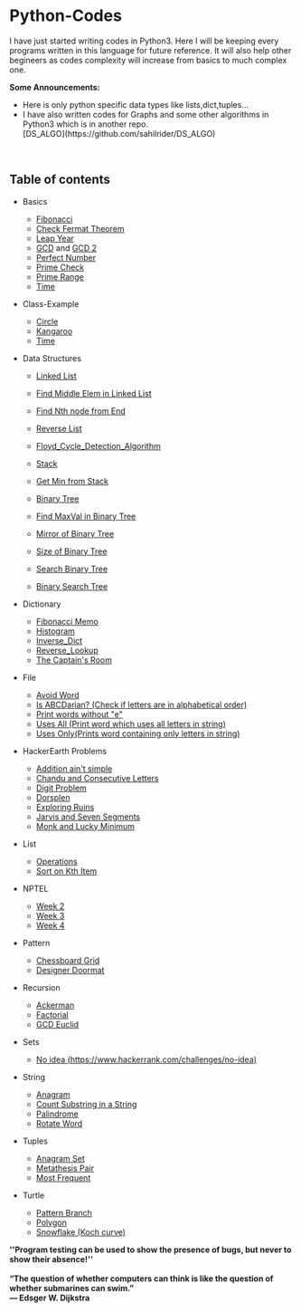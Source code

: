 # Python-Codes
I have just started writing codes in Python3.
Here I will be keeping every programs written in this language for future reference.
It will also help other begineers as codes complexity will increase from basics to much complex one.

<b>Some Announcements:</b>
<ul>
<li>Here is only python specific data types like lists,dict,tuples...</li>
<li>I have also written codes for Graphs and some other algorithms in Python3 which is in another repo.</li>
<t>[DS_ALGO](https://github.com/sahilrider/DS_ALGO)</t>
</ul>
<br>

## Table of contents
* Basics
  * [Fibonacci](https://github.com/sahilrider/Python-Codes/blob/master/Basics/Fibonacci.Py)
  * [Check Fermat Theorem](https://github.com/sahilrider/Python-Codes/blob/master/Basics/Check-Fermat-Theorem.Py)
  * [Leap Year](https://github.com/sahilrider/Python-Codes/blob/master/Basics/Leap_Year.Py)
  * [GCD](https://github.com/sahilrider/Python-Codes/blob/master/Basics/GCD.Py) and [GCD 2](https://github.com/sahilrider/Python-Codes/blob/master/Basics/GCD2.Py)
  * [Perfect Number](https://github.com/sahilrider/Python-Codes/blob/master/Basics/Perfect_Number.Py)
  * [Prime Check](https://github.com/sahilrider/Python-Codes/blob/master/Basics/Prime_Check.Py)
  * [Prime Range](https://github.com/sahilrider/Python-Codes/blob/master/Basics/Prime_Range.Py)
  * [Time](https://github.com/sahilrider/Python-Codes/blob/master/Basics/Time.Py)
* Class-Example
  * [Circle](https://github.com/sahilrider/Python-Codes/blob/master/Class-Example/Circle.Py)
  * [Kangaroo](https://github.com/sahilrider/Python-Codes/blob/master/Class-Example/Kangaroo.Py)
  * [Time](https://github.com/sahilrider/Python-Codes/blob/master/Class-Example/Time.Py)
* Data Structures
  * [Linked List](https://github.com/sahilrider/Python-Codes/blob/master/Data%20Structures/LinkedList.py)
  * [Find Middle Elem in Linked List](https://github.com/sahilrider/Python-Codes/blob/master/Data%20Structures/MiddleElemList.py)
  * [Find Nth node from End](https://github.com/sahilrider/Python-Codes/blob/master/Data%20Structures/NthNodeFromEnd.py)
  * [Reverse List](https://github.com/sahilrider/Python-Codes/blob/master/Data%20Structures/reverseList.py)
  * [Floyd_Cycle_Detection_Algorithm](https://github.com/sahilrider/Python-Codes/blob/master/Data%20Structures/Floyd_Cycle_Detection_Algorithm.py)
  
  * [Stack](https://github.com/sahilrider/Python-Codes/blob/master/Data%20Structures/Stack.py)
  * [Get Min from Stack](https://github.com/sahilrider/Python-Codes/blob/master/Data%20Structures/getMin_Stack.py)
  
  * [Binary Tree](https://github.com/sahilrider/Python-Codes/blob/master/Data%20Structures/BinaryTree.py)
  * [Find MaxVal in Binary Tree](https://github.com/sahilrider/Python-Codes/blob/master/Data%20Structures/FindMax_BT.py)
  * [Mirror of Binary Tree](https://github.com/sahilrider/Python-Codes/blob/master/Data%20Structures/MirrorOfBinaryTree.py)
  * [Size of Binary Tree](https://github.com/sahilrider/Python-Codes/blob/master/Data%20Structures/SizeOfBinaryTree.py)
  * [Search Binary Tree](https://github.com/sahilrider/Python-Codes/blob/master/Data%20Structures/search_BT.py)
  * [Binary Search Tree](https://github.com/sahilrider/Python-Codes/blob/master/Data%20Structures/BST.py)
  
  
  
* Dictionary
  * [Fibonacci Memo](https://github.com/sahilrider/Python-Codes/blob/master/Dictionary/Fibonacci_Memo.Py)
  * [Histogram](https://github.com/sahilrider/Python-Codes/blob/master/Dictionary/Histogram.Py)
  * [Inverse_Dict](https://github.com/sahilrider/Python-Codes/blob/master/Dictionary/Inverse_Dict.Py)
  * [Reverse_Lookup](https://github.com/sahilrider/Python-Codes/blob/master/Dictionary/Reverse_Lookup.Py)
  * [The Captain's Room](https://github.com/sahilrider/Python-Codes/blob/master/Dictionary/The%20Captain's%20Room.Py)
* File 
  * [Avoid Word](https://github.com/sahilrider/Python-Codes/blob/master/File/Avoid_Word.Py)
  * [Is ABCDarian? (Check if letters are in alphabetical order)](https://github.com/sahilrider/Python-Codes/blob/master/File/Is_abecedarian.Py)
  * [Print words without "e"](https://github.com/sahilrider/Python-Codes/blob/master/File/Print_words_without_e.Py)
  * [Uses All (Print word which uses all letters in string)](https://github.com/sahilrider/Python-Codes/blob/master/File/Uses_All.Py)
  * [Uses Only(Prints word containing only letters in string)](https://github.com/sahilrider/Python-Codes/blob/master/File/Uses_Only.Py)
* HackerEarth Problems
  * [Addition ain't simple](https://github.com/sahilrider/Python-Codes/blob/master/Hackerearth-Problems/Addition-ain't-simple.Py)
  * [Chandu and Consecutive Letters](https://github.com/sahilrider/Python-Codes/blob/master/Hackerearth-Problems/Chandu%20and%20Consecutive%20Letters.Py)
  * [Digit Problem](https://github.com/sahilrider/Python-Codes/blob/master/Hackerearth-Problems/Digit-Problem.Py)
  * [Dorsplen](https://github.com/sahilrider/Python-Codes/blob/master/Hackerearth-Problems/Dorsplen.Py)
  * [Exploring Ruins](https://github.com/sahilrider/Python-Codes/blob/master/Hackerearth-Problems/Exploring%20ruins)
  * [Jarvis and Seven Segments](https://github.com/sahilrider/Python-Codes/blob/master/Hackerearth-Problems/Jarvis-and-Seven-Segments.Py)
  * [Monk and Lucky Minimum](https://github.com/sahilrider/Python-Codes/blob/master/Hackerearth-Problems/Monk%20and%20Lucky%20Minimum.Py)
* List
   * [Operations](https://github.com/sahilrider/Python-Codes/blob/master/List/Operations.Py)
   *  [Sort on Kth Item](https://github.com/sahilrider/Python-Codes/blob/master/List/Sort%20On%20Kth%20Item.Py)
* NPTEL
   * [Week 2](https://github.com/sahilrider/Python-Codes/blob/master/NPTEL/Week2.Py)
   * [Week 3](https://github.com/sahilrider/Python-Codes/blob/master/NPTEL/Week3.Py)
   * [Week 4](https://github.com/sahilrider/Python-Codes/blob/master/NPTEL/Week4.Py)
* Pattern
  * [Chessboard Grid](https://github.com/sahilrider/Python-Codes/blob/master/Pattern/Chessboard_Grid.Py)
  * [Designer Doormat](https://github.com/sahilrider/Python-Codes/blob/master/Pattern/Designer_DoorMat.Py)
* Recursion
  * [Ackerman](https://github.com/sahilrider/Python-Codes/blob/master/Recurssion/Ackermann.Py)  
  * [Factorial](https://github.com/sahilrider/Python-Codes/blob/master/Recurssion/Factorial.Py)
  * [GCD Euclid](https://github.com/sahilrider/Python-Codes/blob/master/Recurssion/GCD_Euclid.Py)
* Sets
  * [No idea (https://www.hackerrank.com/challenges/no-idea)](https://github.com/sahilrider/Python-Codes/blob/master/Sets/No-idea.Py)
* String
  * [Anagram](https://github.com/sahilrider/Python-Codes/blob/master/String/Anagram.Py)
  * [Count Substring in a String](https://github.com/sahilrider/Python-Codes/blob/master/String/Count_String.Py)
  * [Palindrome](https://github.com/sahilrider/Python-Codes/blob/master/String/Palindrome.Py)
  * [Rotate Word](https://github.com/sahilrider/Python-Codes/blob/master/String/Rotate-Word.Py)
* Tuples
  * [Anagram Set](https://github.com/sahilrider/Python-Codes/blob/master/Tuples/Anagram_Set.Py)
  * [Metathesis Pair](https://github.com/sahilrider/Python-Codes/blob/master/Tuples/Metathesis_Pair.Py)
  * [Most Frequent](https://github.com/sahilrider/Python-Codes/blob/master/Tuples/Most_Frequency.Py)
* Turtle
   * [Pattern Branch](https://github.com/sahilrider/Python-Codes/blob/master/Turtle/Pattern-Branch.Py)
   * [Polygon](https://github.com/sahilrider/Python-Codes/blob/master/Turtle/Polygon.Py)
   * [Snowflake (Koch curve)](https://github.com/sahilrider/Python-Codes/blob/master/Turtle/Snowflake-koch-curve.Py) 

<b>''Program testing can be used to show the presence of bugs, but never to show
their absence!''
<br>
<br>
“The question of whether computers can think is like the question of whether submarines can swim.” 
<br>
— Edsger W. Dijkstra</b>
